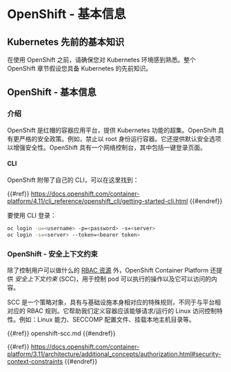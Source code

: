 # OpenShift - 基本信息

## Kubernetes 先前的**基本知识** <a href="#a94e" id="a94e"></a>

在使用 OpenShift 之前，请确保您对 Kubernetes 环境感到熟悉。整个 OpenShift 章节假设您具备 Kubernetes 的先前知识。

## OpenShift - 基本信息

### 介绍

OpenShift 是红帽的容器应用平台，提供 Kubernetes 功能的超集。OpenShift 具有更严格的安全政策。例如，禁止以 root 身份运行容器。它还提供默认安全选项以增强安全性。OpenShift 具有一个网络控制台，其中包括一键登录页面。

#### CLI

OpenShift 附带了自己的 CLI，可以在这里找到：

{{#ref}}
https://docs.openshift.com/container-platform/4.11/cli_reference/openshift_cli/getting-started-cli.html
{{#endref}}

要使用 CLI 登录：
```bash
oc login -u=<username> -p=<password> -s=<server>
oc login -s=<server> --token=<bearer token>
```
### **OpenShift - 安全上下文约束** <a href="#a94e" id="a94e"></a>

除了控制用户可以做什么的 [RBAC 资源](https://docs.openshift.com/container-platform/3.11/architecture/additional_concepts/authorization.html#architecture-additional-concepts-authorization) 外，OpenShift Container Platform 还提供 _安全上下文约束_ (SCC)，用于控制 pod 可以执行的操作以及它可以访问的内容。

SCC 是一个策略对象，具有与基础设施本身相对应的特殊规则，不同于与平台相对应的 RBAC 规则。它帮助我们定义容器应该能够请求/运行的 Linux 访问控制特性。例如：Linux 能力、SECCOMP 配置文件、挂载本地主机目录等。

{{#ref}}
openshift-scc.md
{{#endref}}

{{#ref}}
https://docs.openshift.com/container-platform/3.11/architecture/additional_concepts/authorization.html#security-context-constraints
{{#endref}}
